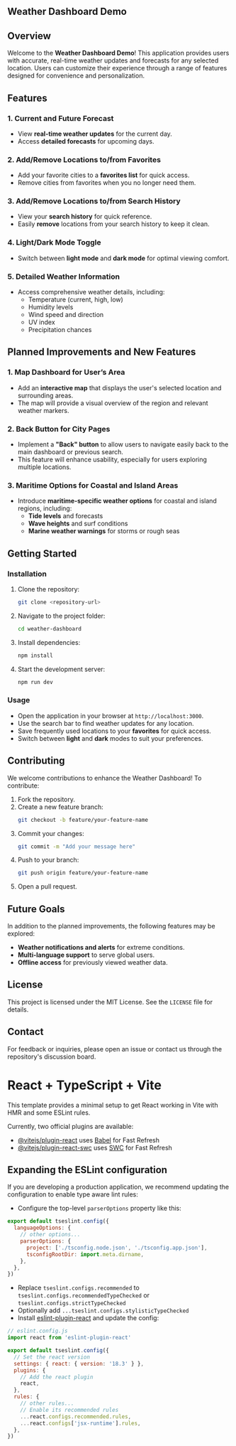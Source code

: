 ## Weather Dashboard Demo

## Overview
Welcome to the **Weather Dashboard Demo**! This application provides users with accurate, real-time weather updates and forecasts for any selected location. Users can customize their experience through a range of features designed for convenience and personalization.

## Features

### 1. Current and Future Forecast
- View **real-time weather updates** for the current day.
- Access **detailed forecasts** for upcoming days.

### 2. Add/Remove Locations to/from Favorites
- Add your favorite cities to a **favorites list** for quick access.
- Remove cities from favorites when you no longer need them.

### 3. Add/Remove Locations to/from Search History
- View your **search history** for quick reference.
- Easily **remove** locations from your search history to keep it clean.

### 4. Light/Dark Mode Toggle
- Switch between **light mode** and **dark mode** for optimal viewing comfort.

### 5. Detailed Weather Information
- Access comprehensive weather details, including:
  - Temperature (current, high, low)
  - Humidity levels
  - Wind speed and direction
  - UV index
  - Precipitation chances

## Planned Improvements and New Features

### 1. Map Dashboard for User’s Area
- Add an **interactive map** that displays the user's selected location and surrounding areas.
- The map will provide a visual overview of the region and relevant weather markers.

### 2. Back Button for City Pages
- Implement a **"Back" button** to allow users to navigate easily back to the main dashboard or previous search.
- This feature will enhance usability, especially for users exploring multiple locations.

### 3. Maritime Options for Coastal and Island Areas
- Introduce **maritime-specific weather options** for coastal and island regions, including:
  - **Tide levels** and forecasts
  - **Wave heights** and surf conditions
  - **Marine weather warnings** for storms or rough seas

## Getting Started

### Installation
1. Clone the repository:
   ```bash
   git clone <repository-url>
   ```
2. Navigate to the project folder:
   ```bash
   cd weather-dashboard
   ```
3. Install dependencies:
   ```bash
   npm install
   ```
4. Start the development server:
   ```bash
   npm run dev
   ```

### Usage
- Open the application in your browser at `http://localhost:3000`.
- Use the search bar to find weather updates for any location.
- Save frequently used locations to your **favorites** for quick access.
- Switch between **light** and **dark** modes to suit your preferences.

## Contributing
We welcome contributions to enhance the Weather Dashboard! To contribute:
1. Fork the repository.
2. Create a new feature branch:
   ```bash
   git checkout -b feature/your-feature-name
   ```
3. Commit your changes:
   ```bash
   git commit -m "Add your message here"
   ```
4. Push to your branch:
   ```bash
   git push origin feature/your-feature-name
   ```
5. Open a pull request.

## Future Goals
In addition to the planned improvements, the following features may be explored:
- **Weather notifications and alerts** for extreme conditions.
- **Multi-language support** to serve global users.
- **Offline access** for previously viewed weather data.

## License
This project is licensed under the MIT License. See the `LICENSE` file for details.

## Contact
For feedback or inquiries, please open an issue or contact us through the repository's discussion board.




















# React + TypeScript + Vite

This template provides a minimal setup to get React working in Vite with HMR and some ESLint rules.

Currently, two official plugins are available:

- [@vitejs/plugin-react](https://github.com/vitejs/vite-plugin-react/blob/main/packages/plugin-react/README.md) uses [Babel](https://babeljs.io/) for Fast Refresh
- [@vitejs/plugin-react-swc](https://github.com/vitejs/vite-plugin-react-swc) uses [SWC](https://swc.rs/) for Fast Refresh

## Expanding the ESLint configuration

If you are developing a production application, we recommend updating the configuration to enable type aware lint rules:

- Configure the top-level `parserOptions` property like this:

```js
export default tseslint.config({
  languageOptions: {
    // other options...
    parserOptions: {
      project: ['./tsconfig.node.json', './tsconfig.app.json'],
      tsconfigRootDir: import.meta.dirname,
    },
  },
})
```

- Replace `tseslint.configs.recommended` to `tseslint.configs.recommendedTypeChecked` or `tseslint.configs.strictTypeChecked`
- Optionally add `...tseslint.configs.stylisticTypeChecked`
- Install [eslint-plugin-react](https://github.com/jsx-eslint/eslint-plugin-react) and update the config:

```js
// eslint.config.js
import react from 'eslint-plugin-react'

export default tseslint.config({
  // Set the react version
  settings: { react: { version: '18.3' } },
  plugins: {
    // Add the react plugin
    react,
  },
  rules: {
    // other rules...
    // Enable its recommended rules
    ...react.configs.recommended.rules,
    ...react.configs['jsx-runtime'].rules,
  },
})
```

